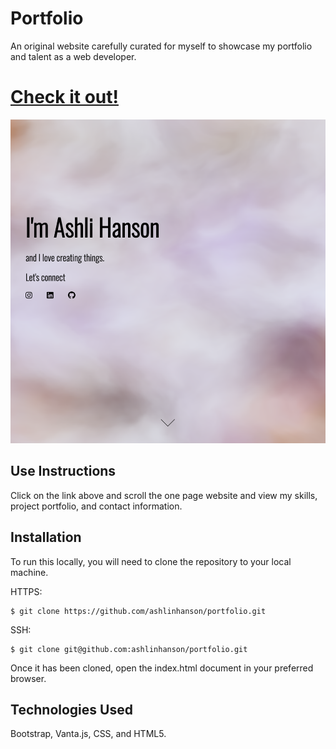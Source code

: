 # Portfolio
An original website carefully curated for myself to showcase my portfolio and talent as a web developer.

# [Check it out!](https://ashlinhanson.github.io/portfolio/)
![Landing](assets/Media/readme-shots/landing.png)

## Use Instructions 
Click on the link above and scroll the one page website and view my skills, project portfolio, and contact information.

## Installation
To run this locally, you will need to clone the repository to your local machine.

HTTPS:
````
$ git clone https://github.com/ashlinhanson/portfolio.git
````
SSH:
````
$ git clone git@github.com:ashlinhanson/portfolio.git
````
Once it has been cloned, open the index.html document in your preferred browser.

## Technologies Used
Bootstrap, Vanta.js, CSS, and HTML5.
 
